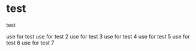 # test
test

use for test 
use for test 2
use for test 3
use for test 4
use for test 5
use for test 6
use for test 7
